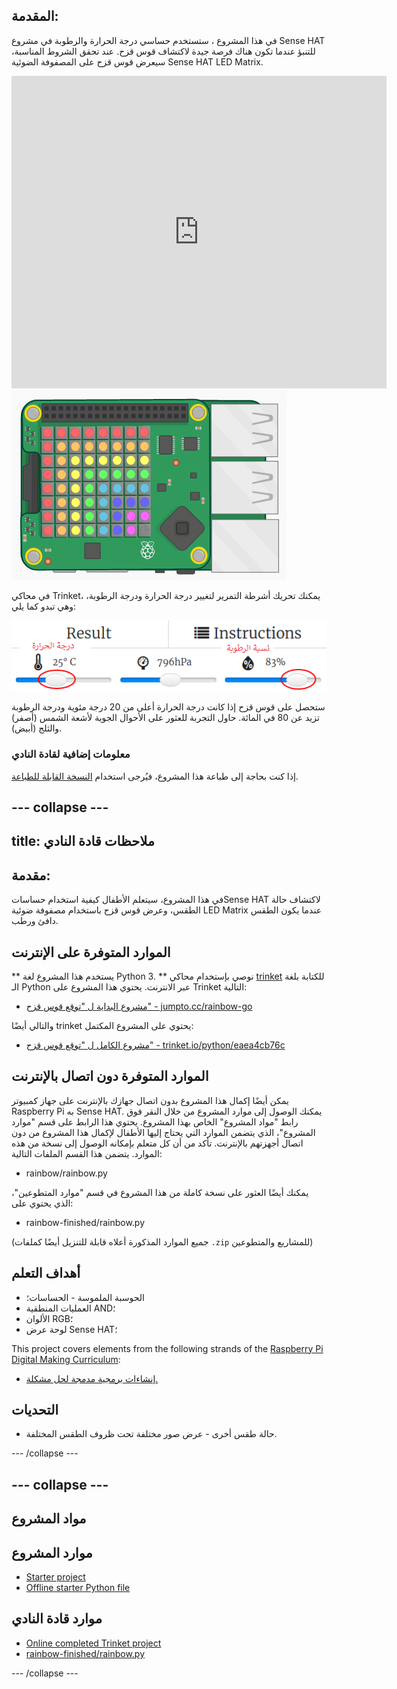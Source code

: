 ## المقدمة:

في هذا المشروع ، ستستخدم حساسي درجة الحرارة والرطوبة في مشروع Sense HAT للتنبؤ عندما تكون هناك فرصة جيدة لاكتشاف قوس قزح. عند تحقق الشروط المناسبة، سيعرض قوس قزح على المصفوفة الضوئية Sense HAT LED Matrix.

<div class="trinket">
  <iframe src="https://trinket.io/embed/python/eaea4cb76c?outputOnly=true&start=result" width="600" height="500" frameborder="0" marginwidth="0" marginheight="0" allowfullscreen mark="crwd-mark">
</iframe> <img src="images/rainbow-final.png" />
</div>

في محاكي Trinket، يمكنك تحريك أشرطة التمرير لتغيير درجة الحرارة ودرجة الرطوبة، وهي تبدو كما يلي:

![لقطة شاشة](images/rainbow-sliders.png)

ستحصل على قوس قزح إذا كانت درجة الحرارة أعلى من 20 درجة مئوية ودرجة الرطوبة تزيد عن 80 في المائة. حاول التجربة للعثور على الأحوال الجوية لأشعة الشمس (أصفر) والثلج (أبيض).

### معلومات إضافية لقادة النادي

إذا كنت بحاجة إلى طباعة هذا المشروع، فيُرجى استخدام [النسخة القابلة للطباعة](https://projects.raspberrypi.org/en/projects/rainbow-predictor/print).

## \--- collapse \---

## title: ملاحظات قادة النادي

## مقدمة:

في هذا المشروع، سيتعلم الأطفال كيفية استخدام حساساتSense HAT لاكتشاف حالة الطقس، وعرض قوس قزح باستخدام مصفوفة ضوئية LED Matrix عندما يكون الطقس دافئ ورطب.

## الموارد المتوفرة على الإنترنت

** يستخدم هذا المشروع لغة Python 3. ** نوصي بإستخدام محاكي [trinket](https://trinket.io/) للكتابة بلغة الـ Python عبر الانترنت. يحتوي هذا المشروع على Trinket التالية:

* [مشروع البداية ل "توقع قوس قزح" - jumpto.cc/rainbow-go](http://jumpto.cc/rainbow-go)

والتالي أيضًا trinket يحتوي على المشروع المكتمل:

* [مشروع الكامل ل "توقع قوس قزح" - trinket.io/python/eaea4cb76c](https://trinket.io/python/eaea4cb76c)

## الموارد المتوفرة دون اتصال بالإنترنت

يمكن أيضًا إكمال هذا المشروع بدون اتصال جهازك بالإنترنت [ ](https://www.codeclubprojects.org/en-GB/resources/physical-sense-hat/) على جهاز كمبيوتر Raspberry Pi به Sense HAT. يمكنك الوصول إلى موارد المشروع من خلال النقر فوق رابط "مواد المشروع" الخاص بهذا المشروع. يحتوي هذا الرابط على قسم "موارد المشروع"، الذي يتضمن الموارد التي يحتاج إليها الأطفال لإكمال هذا المشروع من دون اتصال أجهزتهم بالإنترنت. تأكد من أن كل متعلم بإمكانه الوصول إلى نسخة من هذه الموارد. يتضمن هذا القسم الملفات التالية:

* rainbow/rainbow.py

يمكنك أيضًا العثور على نسخة كاملة من هذا المشروع في قسم "موارد المتطوعين"، الذي يحتوي على:

* rainbow-finished/rainbow.py

(جميع الموارد المذكورة أعلاه قابلة للتنزيل أيضًا كملفات `.zip` للمشاريع والمتطوعين)

## أهداف التعلم

* الحوسبة الملموسة - الحساسات؛
* العمليات المنطقية AND؛ 
* الألوان RGB؛
* لوحة عرض Sense HAT؛

This project covers elements from the following strands of the [Raspberry Pi Digital Making Curriculum](https://rpf.io/curriculum):

* [إنشاءات برمجية مدمجة لحل مشكلة.](https://www.raspberrypi.org/curriculum/programming/builder)

## التحديات

* حالة طقس أخرى - عرض صور مختلفة تحت ظروف الطقس المختلفة. 

\--- /collapse \---

## \--- collapse \---

## مواد المشروع

## موارد المشروع

* [Starter project](http://jumpto.cc/rainbow-go)
* [Offline starter Python file](resources/rainbow-rainbow.py)

## موارد قادة النادي

* [Online completed Trinket project](https://trinket.io/python/eaea4cb76c)
* [rainbow-finished/rainbow.py](resources/rainbow-final-rainbow.py)

\--- /collapse \---